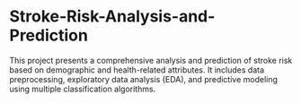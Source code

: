 # Stroke-Risk-Analysis-and-Prediction
This project presents a comprehensive analysis and prediction of stroke risk based on demographic and health-related attributes. It includes data preprocessing, exploratory data analysis (EDA), and predictive modeling using multiple classification algorithms.

